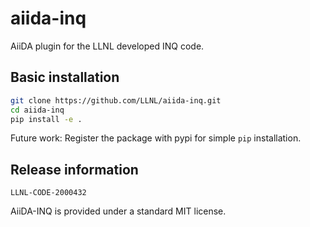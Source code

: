 # aiida-inq
AiiDA plugin for the LLNL developed INQ code.

## Basic installation

```bash
git clone https://github.com/LLNL/aiida-inq.git
cd aiida-inq
pip install -e .
```

Future work: Register the package with pypi for simple `pip` installation.

## Release information
``LLNL-CODE-2000432``

AiiDA-INQ is provided under a standard MIT license.